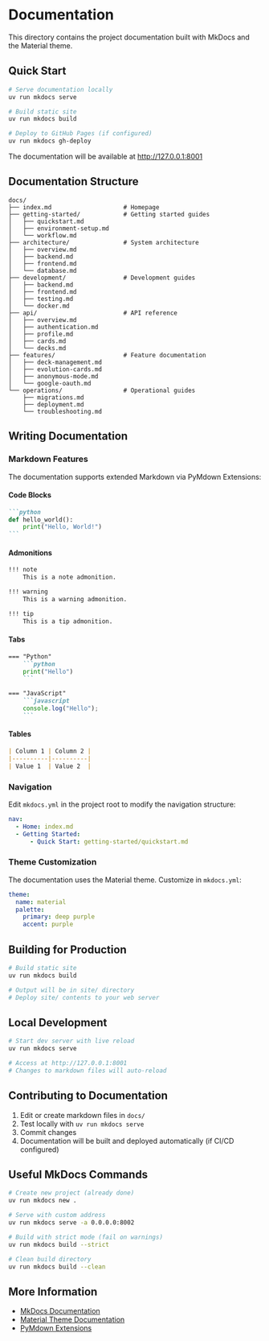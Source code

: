# Documentation

This directory contains the project documentation built with MkDocs and the Material theme.

## Quick Start

```bash
# Serve documentation locally
uv run mkdocs serve

# Build static site
uv run mkdocs build

# Deploy to GitHub Pages (if configured)
uv run mkdocs gh-deploy
```

The documentation will be available at http://127.0.0.1:8001

## Documentation Structure

```
docs/
├── index.md                    # Homepage
├── getting-started/            # Getting started guides
│   ├── quickstart.md
│   ├── environment-setup.md
│   └── workflow.md
├── architecture/               # System architecture
│   ├── overview.md
│   ├── backend.md
│   ├── frontend.md
│   └── database.md
├── development/                # Development guides
│   ├── backend.md
│   ├── frontend.md
│   ├── testing.md
│   └── docker.md
├── api/                        # API reference
│   ├── overview.md
│   ├── authentication.md
│   ├── profile.md
│   ├── cards.md
│   └── decks.md
├── features/                   # Feature documentation
│   ├── deck-management.md
│   ├── evolution-cards.md
│   ├── anonymous-mode.md
│   └── google-oauth.md
└── operations/                 # Operational guides
    ├── migrations.md
    ├── deployment.md
    └── troubleshooting.md
```

## Writing Documentation

### Markdown Features

The documentation supports extended Markdown via PyMdown Extensions:

#### Code Blocks

````markdown
```python
def hello_world():
    print("Hello, World!")
```
````

#### Admonitions

```markdown
!!! note
    This is a note admonition.

!!! warning
    This is a warning admonition.

!!! tip
    This is a tip admonition.
```

#### Tabs

```markdown
=== "Python"
    ```python
    print("Hello")
    ```

=== "JavaScript"
    ```javascript
    console.log("Hello");
    ```
```

#### Tables

```markdown
| Column 1 | Column 2 |
|----------|----------|
| Value 1  | Value 2  |
```

### Navigation

Edit `mkdocs.yml` in the project root to modify the navigation structure:

```yaml
nav:
  - Home: index.md
  - Getting Started:
      - Quick Start: getting-started/quickstart.md
```

### Theme Customization

The documentation uses the Material theme. Customize in `mkdocs.yml`:

```yaml
theme:
  name: material
  palette:
    primary: deep purple
    accent: purple
```

## Building for Production

```bash
# Build static site
uv run mkdocs build

# Output will be in site/ directory
# Deploy site/ contents to your web server
```

## Local Development

```bash
# Start dev server with live reload
uv run mkdocs serve

# Access at http://127.0.0.1:8001
# Changes to markdown files will auto-reload
```

## Contributing to Documentation

1. Edit or create markdown files in `docs/`
2. Test locally with `uv run mkdocs serve`
3. Commit changes
4. Documentation will be built and deployed automatically (if CI/CD configured)

## Useful MkDocs Commands

```bash
# Create new project (already done)
uv run mkdocs new .

# Serve with custom address
uv run mkdocs serve -a 0.0.0.0:8002

# Build with strict mode (fail on warnings)
uv run mkdocs build --strict

# Clean build directory
uv run mkdocs build --clean
```

## More Information

- [MkDocs Documentation](https://www.mkdocs.org/)
- [Material Theme Documentation](https://squidfunk.github.io/mkdocs-material/)
- [PyMdown Extensions](https://facelessuser.github.io/pymdown-extensions/)
